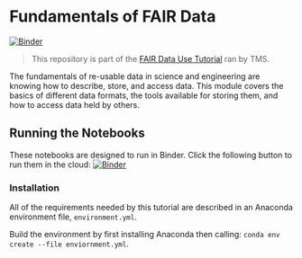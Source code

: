 # Fundamentals of FAIR Data

[![Binder](https://mybinder.org/badge_logo.svg)](https://mybinder.org/v2/gh/marda-alliance/FAIR_2023_Workshop/HEAD?labpath=module-2)

> This repository is part of the [FAIR Data Use Tutorial](https://www.tms.org/FAIRDataUse2023) ran by TMS.

The fundamentals of re-usable data in science and engineering are knowing how to describe, store, and access data. 
This module covers the basics of different data formats, the tools available for storing them, and how to access data held by others.

## Running the Notebooks

These notebooks are designed to run in Binder. Click the following button to run them in the cloud: [![Binder](https://mybinder.org/badge_logo.svg)](https://mybinder.org/v2/gh/marda-alliance/FAIR_2023_Workshop/HEAD?labpath=module-2)

### Installation

All of the requirements needed by this tutorial are described in an Anaconda environment file, `environment.yml`.

Build the environment by first installing Anaconda then calling: `conda env create --file enviornment.yml`.
